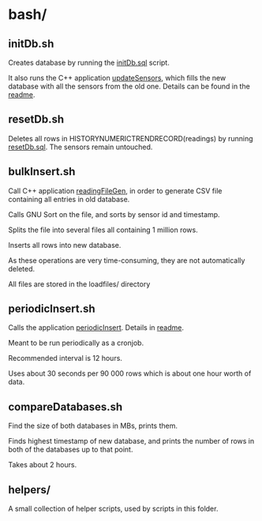 # bash/


## initDb.sh

Creates database by running the [initDb.sql](../sql/initDb.sql) script.

It also runs the C++ application [updateSensors](../src/updateSensors/main.cpp), which fills the new database with all the sensors from the old one. Details can be found in the [readme](../src/README.md).

## resetDb.sh

Deletes all rows in HISTORYNUMERICTRENDRECORD(readings) by running [resetDb.sql](../sql/resetDb.sql). The sensors remain untouched.

## bulkInsert.sh

Call C++ application [readingFileGen](../src/readingFileGen/main.cpp), in order to generate CSV file containing all entries in old database.

Calls GNU Sort on the file, and sorts by sensor id and timestamp.

Splits the file into several files all containing 1 million rows. 

Inserts all rows into new database. 

As these operations are very time-consuming, they are not automatically deleted.

All files are stored in the loadfiles/ directory

## periodicInsert.sh

Calls the application [periodicInsert](../src/periodicInsert/main.cpp). Details in [readme](../src/README.md).

Meant to be run periodically as a cronjob. 

Recommended interval is 12 hours.

Uses about 30 seconds per 90 000 rows which is about one hour worth of data. 

## compareDatabases.sh

Find the size of both databases in MBs, prints them.

Finds highest timestamp of new database, and prints the number of rows in both of the databases up to that point. 

Takes about 2 hours. 

## helpers/

A small collection of helper scripts, used by scripts in this folder.
